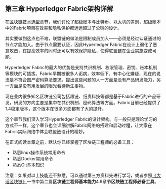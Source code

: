 ## 第三章 Hyperledger Fabric架构详解

在[区块链技术选型](./chapter2_05%20selection_of_technology.md)章节，我们讨论了超级账本与比特币、以太坊的差别，超级账本中的Fabric项目在效率和隐私保护都远远超过了公链的设计。

其实要做到这点也不难，联盟链的做法是限制成员加入——必须是经过认证通过的节点才能加入。由于节点需要认证，因此Hyperledger Fabric在设计上弱化了恶意攻击，在提高效率的同时还可以有效保护隐私，使得联盟链在企业实施变成可能。

Hyperledger Fabric的最大的优势是支持共识机制、权限管理、密钥、账本机制等模块的可插拔。Fabric早期被很多人诟病，效率低下，有中心化嫌疑，现在的说法是不符合国产密码算法要求。提出这些问题的人一方面是没有产品研发能力，另一方面是没有用发展的眼光看待新生事物。

现在业内很多知名区块链公司包括趣链、纸贵科技等都是基于Fabric进行的产品研发，研发的方向主要是集中在共识机制、密码算法等方面。Fabric目前已经提供了1.4稳定版本，这个版本在很多方面都有了大的提升。

这个章节我们深入学习Hyperledger Fabric的设计架构。与一般只是理论学习的方式不一样，这个章节也会详细讲解Fabric网络的搭建和启动过程，让大家在Fabric实际网络中体会联盟链设计的精妙。

在正式阅读本章之前，默认你已经掌握了区块链工程师的必备工具：
* 熟悉linux操作系统常用命令
* 熟悉Docker常用命令
* 熟悉Git基本知识

注意：如果对以上技能还不熟悉，可以通过第三方资料先进行学习，或者参照[《大话区块链》](https://item.jd.com/12719282.html)一书中第二篇**区块链工程师基本能力**4.6章节**区块链工程师必备工具**。



